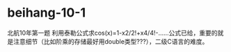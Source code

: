 # beihang-10-1
北航10年第一题
利用泰勒公式求cos(x)=1-x2/2!+x4/4!-……公式已给，重要的就是注意细节（比如阶乘的存储最好用double类型???），二级C语言的难度。
